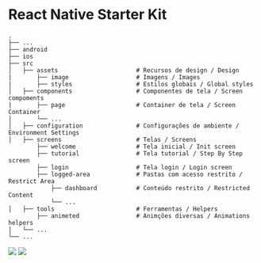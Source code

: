 # React Native Starter Kit 
    .
    ├── ...
    ├── android   
    ├── ios   
    ├── src
    │   ├── assets                      # Recursos de design / Design 
    |       ├── image                   # Imagens / Images
    |       ├── styles                  # Estilos globais / Global styles                 
    │   ├── components                  # Componentes de tela / Screen compoments
    |       ├── page                    # Container de tela / Screen Container
    │       └── ...  
    │   ├── configuration               # Configurações de ambiente / Environment Settings    
    │   ├── screens                     # Telas / Screens
            ├── welcome                 # Tela inicial / Init screen
            ├── tutorial                # Tela tutorial / Step By Step screen
            ├── login                   # Tela login / Login screen
            ├── logged-area             # Pastas com acesso restrito / Restrict Area
                ├── dashboard           # Conteúdo restrito / Restricted Content
                └── ...  
    │   ├── tools                       # Ferramentas / Helpers
            ├── animeted                # Animções diversas / Animations helpers    
    │   └── ...                 
    └── ...

![](https://media.giphy.com/media/bg1MQ6IUVoVOM/giphy.gif)
![](http://media.giphy.com/media/GuDQNjS0qJHpe/200.gif)